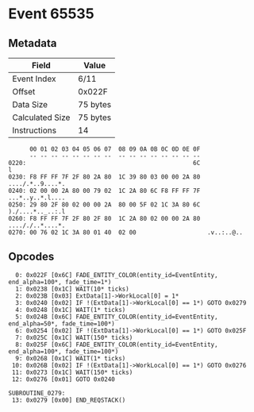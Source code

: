 # Event 65535

## Metadata

| Field           | Value    |
|-----------------|----------|
| Event Index     | 6/11     |
| Offset          | 0x022F   |
| Data Size       | 75 bytes |
| Calculated Size | 75 bytes |
| Instructions    | 14       |

```
      00 01 02 03 04 05 06 07  08 09 0A 0B 0C 0D 0E 0F
      -- -- -- -- -- -- -- --  -- -- -- -- -- -- -- --
0220:                                               6C                 l
0230: F8 FF FF 7F 2F 80 2A 80  1C 39 80 03 00 00 2A 80  ..../.*..9....*.
0240: 02 00 00 2A 80 00 79 02  1C 2A 80 6C F8 FF FF 7F  ...*..y..*.l....
0250: 29 80 2F 80 02 00 00 2A  80 00 5F 02 1C 3A 80 6C  )./....*.._..:.l
0260: F8 FF FF 7F 2F 80 2F 80  1C 2A 80 02 00 00 2A 80  ...././..*....*.
0270: 00 76 02 1C 3A 80 01 40  02 00                    .v..:..@..      
```

## Opcodes

```
  0: 0x022F [0x6C] FADE_ENTITY_COLOR(entity_id=EventEntity, end_alpha=100*, fade_time=1*)
  1: 0x0238 [0x1C] WAIT(10* ticks)
  2: 0x023B [0x03] ExtData[1]->WorkLocal[0] = 1*
  3: 0x0240 [0x02] IF !(ExtData[1]->WorkLocal[0] == 1*) GOTO 0x0279
  4: 0x0248 [0x1C] WAIT(1* ticks)
  5: 0x024B [0x6C] FADE_ENTITY_COLOR(entity_id=EventEntity, end_alpha=50*, fade_time=100*)
  6: 0x0254 [0x02] IF !(ExtData[1]->WorkLocal[0] == 1*) GOTO 0x025F
  7: 0x025C [0x1C] WAIT(150* ticks)
  8: 0x025F [0x6C] FADE_ENTITY_COLOR(entity_id=EventEntity, end_alpha=100*, fade_time=100*)
  9: 0x0268 [0x1C] WAIT(1* ticks)
 10: 0x026B [0x02] IF !(ExtData[1]->WorkLocal[0] == 1*) GOTO 0x0276
 11: 0x0273 [0x1C] WAIT(150* ticks)
 12: 0x0276 [0x01] GOTO 0x0240

SUBROUTINE_0279:
 13: 0x0279 [0x00] END_REQSTACK()
```
